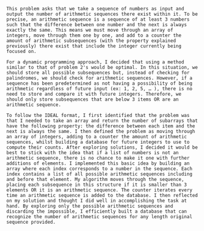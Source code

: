 	This problem asks that we take a sequence of numbers as input and output the number of arithmetic sequences there exist within it. To be precise, an arithmetic sequence is a sequence of at least 3 numbers such that the difference between one number and the next is always exactly the same. This means we must move through an array of integers, move through them one by one, and add to a counter the amount of arithmetic subsequences (with the property explained previously) there exist that include the integer currently being focused on.
	
	For a dynamic programming approach, I decided that using a method similar to that of problem 2's would be optimal. In this situation, we should store all possible subsequences but, instead of checking for palindromes, we should check for arithmetic sequences. However, if a sequence has been predetermined as not having a possibility of being arithmetic regardless of future input (ex: 1, 2, 5, … ), there is no need to store and compare it with future integers. Therefore, we should only store subsequences that are below 3 items OR are an arithmetic sequence. 
	
	To follow the IDEAL format, I first identified that the problem was that I needed to take an array and return the number of subarrays that have the following property: the difference between each item and the next is always the same. I then defined the problem as moving through an array of integers, adding to a counter the amount of arithmetic sequences, whilst building a database for future integers to use to compute their counts. After exploring solutions, I decided it would be best to stick with the idea that if a list of numbers is not an arithmetic sequence, there is no chance to make it one with further additions of elements. I implemented this basic idea by building an array where each index corresponds to a number in the sequence. Each index contains a list of all possible arithmetic sequences including and before that element. My algorithm moves through the sequence, placing each subsequence in this structure if it is smaller than 3 elements OR it is an arithmetic sequence. The counter iterates every time an arithmetic sequence is added to the database. I then reflected on my solution and thought I did well in accomplishing the task at hand. By exploring only the possible arithmetic sequences and discarding the impossible, I efficiently built a database that can recognize the number of arithmetic sequences for any length original sequence provided.
